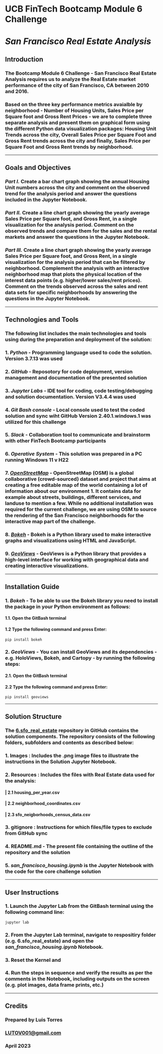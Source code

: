# **UCB FinTech Bootcamp Module 6 Challenge**
# *San Francisco Real Estate Analysis*
## **Introduction**

### The Bootcamp Module 6 Challenge - San Francisco Real Estate Analysis  requires us to analyze the Real Estate market performance of the city of San Francisco, CA between 2010 and 2016. 
### Based on the three key performance metrics avaialble by neighborhood  - Number of Housing Units, Sales Price per Square foot and Gross Rent Prices - we are to complete three separate analysis and present them on graphical form using the different Python data visualization packages:  Housing Unit Trends across the city, Overall Sales Price per Square Foot and Gross Rent trends across the city and finally, Sales Price per Square Foot and Gross Rent trends by neighborhood.
---
## **Goals and Objectives**

### ***Part I.*** Create a bar chart graph showing the annual Housing Unit numbers across the city and comment on the observed trend for the analysis period and answer the questions included in the Jupyter Notebook.
### ***Part II.*** Create a line chart graph showing the yearly average Sales Price per Square foot, and Gross Rent, in a single visualization for the analysis period. Comment on the observed trends and compare them for the sales and the rental markets and answer the questions in the Jupyter Notebook.
### ***Part III.*** Create a line chart graph showing the yearly average Sales Price per Square foot, and Gross Rent, in a single visualization for the analysis period that can be filtered by neighborhood. Complement the analysis with an interactive neighborhood map that plots the physical location of the interest data points (e.g. higher/lower sales/rent prices). Comment on the trends observed across the sales and rent data sets for specific neighborhoods by answering the questions in the Jupyter Notebook.
---
## **Technologies and Tools**

### The following list includes the main technologies and tools using during the preparation and deployment of the solution:
### 1. *Python* - Programming language used to code the solution. Version 3.7.13 was used
### 2. *GitHub* - Reposotory for code deployment, version management and documentation of the presented solution
### 3. *Jupyter Labs* - IDE tool for coding, code testing/debugging and solution documentation. Version V3.4.4 was used
### 4. *Git Bash console* - Local console used to test the coded solution and sync wiht GitHub Version 2.40.1.windows.1 was utilized for this challenge
### 5. *Slack* - Collaboration tool to communicate and brainstorm with other FinTech Bootcamp participants
### 6. *Operative System* - This solution was prepared in a PC running Windows 11 v H22
### 7. *[OpenStreetMap](https://wiki.openstreetmap.org/wiki/Using_OpenStreetMap)* - OpenStreetMap (OSM) is a global collaborative (crowd-sourced) dataset and project that aims at creating a free editable map of the world containing a lot of information about our environment 1. It contains data for example about streets, buildings, different services, and landuse to mention a few. While no additional installation was required for the current challenge, we are using OSM to source the rendering of the San Francisco neighborhoods for the interactive map part of the challenge.
### 8. *[Bokeh](https://bokeh.org/)* - Bokeh is a Python library used to make interactive graphs and visualizations using HTML and JavaScript.
### 9. *[GeoViews](https://geoviews.org/)* -  GeoViews is a Python library that provides a high-level interface for working with geographical data and creating interactive visualizations.
---
## **Installation Guide**

### 1. *Bokeh* - To be able to use the Bokeh library you need to install the package in your Python environment as follows:
#### 1.1. Open the GitBash terminal
#### 1.2 Type the following command and press Enter:
```python 
pip install bokeh
```
### 2. *GeoViews* - You can install GeoViews and its dependencies - e.g. HoloViews, Bokeh, and Cartopy -  by running the following steps:
#### 2.1. Open the GitBash terminal
#### 2.2 Type the following command and press Enter:
```python 
pip install geoviews
```
---
## **Solution Structure**

### The **[6.sfo_real_estate](https://github.com/LUTOV001/6.sfo_real_estate)** repository in GitHub contains the solution components. The repository consists of the following folders, subfolders and contents as described below:
 
###    1. Images : Includes the .png image files to illustrate the instructions in the Solution Jupyter Notebook. 
###    2. Resources : Includes the files with Real Estate data used for the analysis:
####     | 2.1 housing_per_year.csv
####     | 2.2 neighborhood_coordinates.csv
####     | 2.3 sfo_neigborhoods_census_data.csv
###    3. gitignore : Instructions for which files/file types to exclude from GitHub sync
###    4. README.md - The present file containing the outline of the repository and the solution
###    5. *san_francisco_housing.ipynb* is the Jupyter Notebook with the code for the core challenge solution
---
## **User Instructions**

### 1. Launch the Jupyter Lab from the GitBash terminal using the following command line:
```python 
jupyter lab
```
### 2. From the Jupyter Lab terminal, navigate to respositiry folder (e.g. 6.sfo_real_estate) and open the *san_francisco_housing.ipynb* Notebook.
### 3. Reset the Kernel and
### 4. Run the steps in sequence and verify the results as per the comments in the Notebook, including outputs on the screen (e.g. plot images, data frame prints, etc.)
---
## **Credits**

### Prepared by Luis Torres 
### LUTOV001@gmail.com
### April 2023

